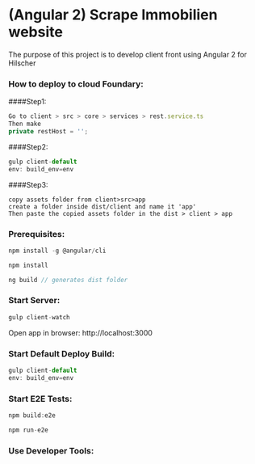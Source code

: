# (Angular 2) Scrape Immobilien website
The purpose of this project is to develop client front using Angular 2 for Hilscher

### How to deploy to cloud Foundary:

####Step1:
```javascript
Go to client > src > core > services > rest.service.ts 
Then make   
private restHost = '';
```
####Step2:
```javascript
gulp client-default
env: build_env=env
```
####Step3:
```text
copy assets folder from client>src>app
create a folder inside dist/client and name it 'app'
Then paste the copied assets folder in the dist > client > app
```

### Prerequisites:
```javascript
npm install -g @angular/cli
```
```javascript
npm install
```
```javascript
ng build // generates dist folder
```


### Start Server:

```javascript
gulp client-watch
```
Open app in browser: http://localhost:3000


### Start Default Deploy Build:

```javascript
gulp client-default
env: build_env=env
```

### Start E2E Tests:

```javascript
npm build:e2e
```

```javascript
npm run-e2e
```


### Use Developer Tools:
